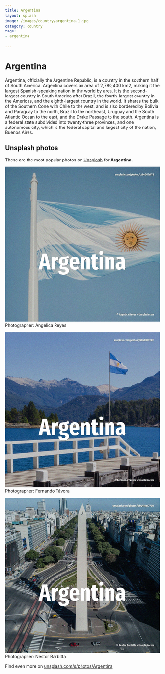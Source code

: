 ```yaml
---
title: Argentina
layout: splash
image: /images/country/argentina.1.jpg
category: country
tags:
- argentina

---
```

# Argentina

Argentina, officially the Argentine Republic,  is a country in the southern half of South America.
Argentina covers an area of 2,780,400 km2, making it the largest Spanish-speaking nation in the 
world by area.
It is the second-largest country in South America after Brazil, the fourth-largest country in the 
Americas, and the eighth-largest country in the world.
It shares the bulk of the Southern Cone with Chile to the west, and is also bordered by Bolivia and 
Paraguay to the north, Brazil to the northeast, Uruguay and the South Atlantic Ocean to the east, 
and the Drake Passage to the south.
Argentina is a federal state subdivided into twenty-three provinces, and one autonomous city, which 
is the federal capital and largest city of the nation, Buenos Aires.

 
## Unsplash photos
These are the most popular photos on [Unsplash](https://unsplash.com) for **Argentina**.
 
![Argentina](/images/country/argentina.1.jpg)
Photographer:  Angelica Reyes
 
![Argentina](/images/country/argentina.2.jpg)
Photographer:  Fernando Távora
 
![Argentina](/images/country/argentina.3.jpg)
Photographer:  Nestor Barbitta
 
Find even more on [unsplash.com/s/photos/Argentina](https://unsplash.com/s/photos/Argentina)
 

